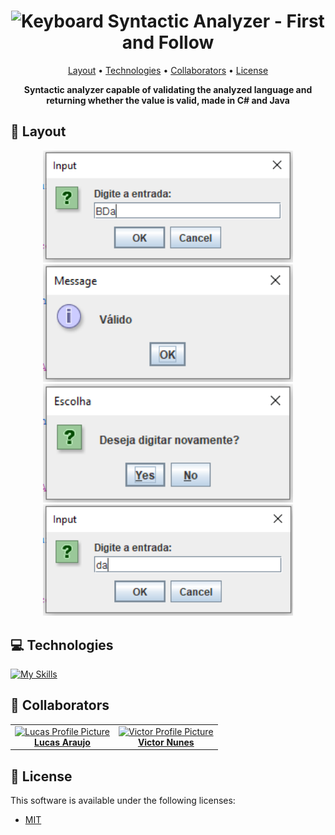 <h1 align="center" style="font-weight: bold;"><img src="https://raw.githubusercontent.com/Tarikul-Islam-Anik/Animated-Fluent-Emojis/master/Emojis/Objects/Keyboard.png" alt="Keyboard" width="25" height="25" /> Syntactic Analyzer - First and Follow</h1>

<p align="center">
 <a href="#layout">Layout</a> • 
 <a href="#tech">Technologies</a> • 
 <a href="#colab">Collaborators</a> •
 <a href="#license">License</a>
</p>

<p align="center">
    <b>Syntactic analyzer capable of validating the analyzed language and returning whether the value is valid, made in C# and Java</b>
</p>

<h2 id="layout">🎨 Layout</h2>

<p align="center">
    <img src="./assets/img/screens/screen01.png" alt="Screen 1" width="400px">
    <img src="./assets/img/screens/screen02.png" alt="Screen 2" width="400px">
    <img src="./assets/img/screens/screen03.png" alt="Screen 3" width="400px">
    <img src="./assets/img/screens/screen04.png" alt="Screen 4" width="400px">
</p>

<h2 id="tech">💻 Technologies</h2>

[![My Skills](https://skillicons.dev/icons?i=cs,visualstudio,java,maven,eclipse)](https://skillicons.dev)

<h2 id="colab">🤝 Collaborators</h2>

<table>
  <tr>
    <td align="center">
      <a href="https://github.com/lucassantuss">
        <img src="https://github.com/lucassantuss.png" width="100px;" alt="Lucas Profile Picture"/><br>
          <b>Lucas Araujo</b>
      </a>
    </td>
    <td align="center">
      <a href="https://github.com/victorsi1va">
        <img src="https://github.com/victorsi1va.png" width="100px;" alt="Victor Profile Picture"/><br>
          <b>Victor Nunes</b>
      </a>
    </td>
  </tr>
</table>

<h2 id="license">🧾 License</h2>

This software is available under the following licenses:

- [MIT](LICENSE)
